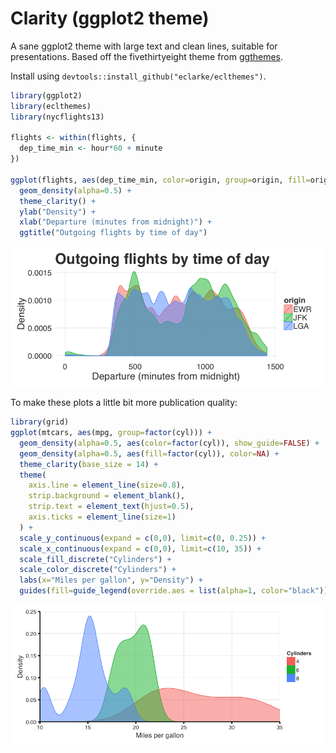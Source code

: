 # Clarity (ggplot2 theme)

A sane ggplot2 theme with large text and clean lines, suitable for presentations. Based off the fivethirtyeight theme from [ggthemes](https://github.com/jrnold/ggthemes).

Install using `devtools::install_github("eclarke/eclthemes")`.


```r
library(ggplot2)
library(eclthemes)
library(nycflights13)

flights <- within(flights, {
  dep_time_min <- hour*60 + minute
})

ggplot(flights, aes(dep_time_min, color=origin, group=origin, fill=origin)) +
  geom_density(alpha=0.5) +
  theme_clarity() +
  ylab("Density") +
  xlab("Departure (minutes from midnight)") +
  ggtitle("Outgoing flights by time of day")
```

![](README_files/figure-html/example-figure-1.png) 

To make these plots a little bit more publication quality:


```r
library(grid)
ggplot(mtcars, aes(mpg, group=factor(cyl))) + 
  geom_density(alpha=0.5, aes(color=factor(cyl)), show_guide=FALSE) +
  geom_density(alpha=0.5, aes(fill=factor(cyl)), color=NA) + 
  theme_clarity(base_size = 14) +
  theme(
    axis.line = element_line(size=0.8),
    strip.background = element_blank(),
    strip.text = element_text(hjust=0.5),
    axis.ticks = element_line(size=1)
  ) +
  scale_y_continuous(expand = c(0,0), limit=c(0, 0.25)) +
  scale_x_continuous(expand = c(0,0), limit=c(10, 35)) +
  scale_fill_discrete("Cylinders") +
  scale_color_discrete("Cylinders") +
  labs(x="Miles per gallon", y="Density") +
  guides(fill=guide_legend(override.aes = list(alpha=1, color="black")))
```

![](README_files/figure-html/unnamed-chunk-1-1.png) 

